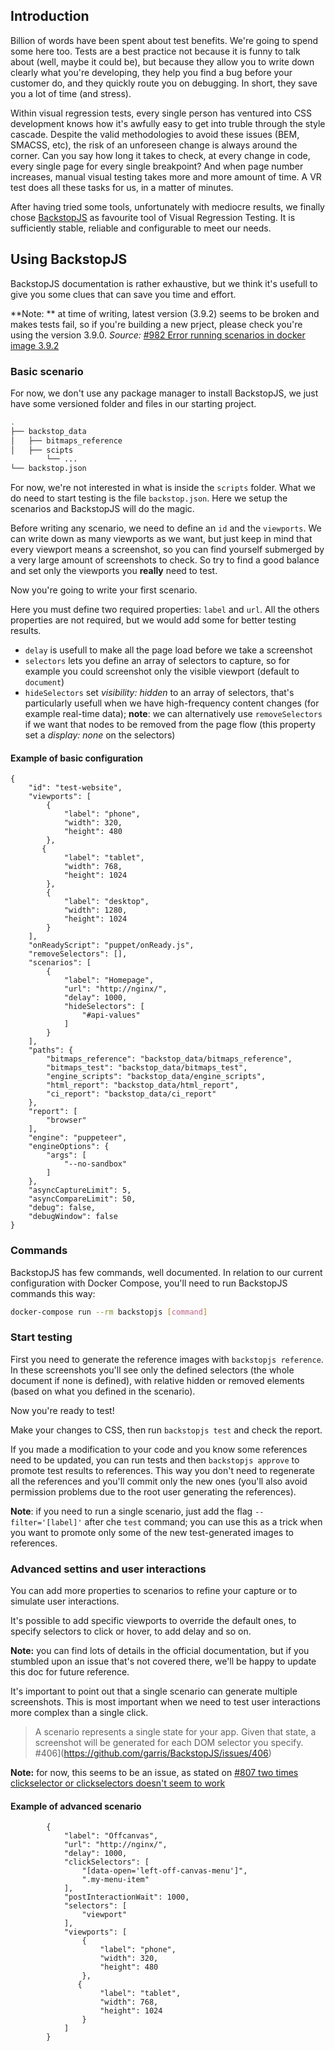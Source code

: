 ## Introduction

Billion of words have been spent about test benefits. We're going to spend some here too. Tests are a best practice not because it is funny to talk about (well, maybe it could be), but because they allow you to write down clearly what you're developing, they help you find a bug before your customer do, and they quickly route you on debugging. In short, they save you a lot of time (and stress).

Within visual regression tests, every single person has ventured into CSS development knows how it's awfully easy to get into truble through the style cascade. Despite the valid methodologies to avoid these issues (BEM, SMACSS, etc), the risk of an unforeseen change is always around the corner.
Can you say how long it takes to check, at every change in code, every single page for every single breakpoint? And when page number increases, manual visual testing takes more and more amount of time.
A VR test does all these tasks for us, in a matter of minutes.

After having tried some tools, unfortunately with mediocre results, we finally chose [BackstopJS](https://github.com/garris/BackstopJS) as favourite tool of Visual Regression Testing. It is sufficiently stable, reliable and configurable to meet our needs.

## Using BackstopJS

BackstopJS documentation is rather exhaustive, but we think it's usefull to give you some clues that can save you time and effort.

**Note: ** at time of writing, latest version (3.9.2) seems to be broken and makes tests fail, so if you're building a new prject, please check you're using the version 3.9.0.
_Source:_ [#982 Error running scenarios in docker image 3.9.2](https://github.com/garris/BackstopJS/issues/982)

### Basic scenario
For now, we don't use any package manager to install BackstopJS, we just have some versioned folder and files in our starting project.

```bash
.
├── backstop_data
│   ├── bitmaps_reference
│   ├── scipts
        └── ...
└── backstop.json
```

For now, we're not interested in what is inside the `scripts` folder. What we do need to start testing is the file `backstop.json`. Here we setup the scenarios and BackstopJS will do the magic.

Before writing any scenario, we need to define an `id` and the `viewports`. We can write down as many viewports as we want, but just keep in mind that every viewport means a screenshot, so you can find yourself submerged by a very large amount of screenshots to check. So try to find a good balance and set only the viewports you **really** need to test.

Now you're going to write your first scenario.

Here you must define two required properties: `label` and `url`. All the others properties are not required, but we would add some for better testing results.
* `delay` is usefull to make all the page load before we take a screenshot
* `selectors` lets you define an array of selectors to capture, so for example you could screenshot only the visible viewport (default to `document`)
* `hideSelectors` set _visibility: hidden_ to an array of selectors, that's particularly usefull when we have high-frequency content changes (for example real-time data); **note**: we can alternatively use `removeSelectors` if we want that nodes to be removed from the page flow (this property set a _display: none_ on the selectors)

#### Example of basic configuration

```
{
    "id": "test-website",
    "viewports": [
        {
            "label": "phone",
            "width": 320,
            "height": 480
        },
       {
            "label": "tablet",
            "width": 768,
            "height": 1024
        },
        {
            "label": "desktop",
            "width": 1280,
            "height": 1024
        }
    ],
    "onReadyScript": "puppet/onReady.js",
    "removeSelectors": [],
    "scenarios": [
        {
            "label": "Homepage",
            "url": "http://nginx/",
            "delay": 1000,
            "hideSelectors": [
                "#api-values"
            ]
        }
    ],
    "paths": {
        "bitmaps_reference": "backstop_data/bitmaps_reference",
        "bitmaps_test": "backstop_data/bitmaps_test",
        "engine_scripts": "backstop_data/engine_scripts",
        "html_report": "backstop_data/html_report",
        "ci_report": "backstop_data/ci_report"
    },
    "report": [
        "browser"
    ],
    "engine": "puppeteer",
    "engineOptions": {
        "args": [
            "--no-sandbox"
        ]
    },
    "asyncCaptureLimit": 5,
    "asyncCompareLimit": 50,
    "debug": false,
    "debugWindow": false
}
```


### Commands

BackstopJS has few commands, well documented. In relation to our current configuration with Docker Compose, you'll need to run BackstopJS commands this way:

```bash
docker-compose run --rm backstopjs [command]
```

### Start testing
First you need to generate the reference images with `backstopjs reference`. In these screenshots you'll see only the defined selectors (the whole document if none is defined), with relative hidden or removed elements (based on what you defined in the scenario).

Now you're ready to test!

Make your changes to CSS, then run `backstopjs test` and check the report.

If you made a modification to your code and you know some references need to be updated, you can run tests and then `backstopjs approve` to promote test results to references. This way you don't need to regenerate all the references and you'll commit only the new ones (you'll also avoid permission problems due to the root user generating the references).

**Note**: if you need to run a single scenario, just add the flag `--filter='[label]'` after che `test` command; you can use this as a trick when you want to promote only some of the new test-generated images to references.

### Advanced settins and user interactions

You can add more properties to scenarios to refine your capture or to simulate user interactions.

It's possible to add specific viewports to override the default ones, to specify selectors to click or hover, to add delay and so on.

**Note:** you can find lots of details in the official documentation, but if you stumbled upon an issue that's not covered there, we'll be happy to update this doc for future reference.

It's important to point out that a single scenario can generate multiple screenshots. This is most important when we need to test user interactions more complex than a single click.
> A scenario represents a single state for your app. Given that state, a screenshot will be generated for each DOM selector you specify.
  #406](https://github.com/garris/BackstopJS/issues/406)

**Note:** for now, this seems to be an issue, as stated on [#807 two times clickselector or clickselectors doesn't seem to work](https://github.com/garris/BackstopJS/issues/807)

#### Example of advanced scenario

```
        {
            "label": "Offcanvas",
            "url": "http://nginx/",
            "delay": 1000,
            "clickSelectors": [
                "[data-open='left-off-canvas-menu']",
                ".my-menu-item"
            ],
            "postInteractionWait": 1000,
            "selectors": [
                "viewport"
            ],
            "viewports": [
                {
                    "label": "phone",
                    "width": 320,
                    "height": 480
                },
               {
                    "label": "tablet",
                    "width": 768,
                    "height": 1024
                }
            ]
        }
```